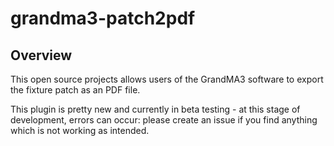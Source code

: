 # grandma3-patch2pdf

## Overview ##

This open source projects allows users of the GrandMA3 software to export the fixture patch as an PDF file.

This plugin is pretty new and currently in beta testing - at this stage of development, errors can occur: please create an issue if you find anything which is not working as intended.